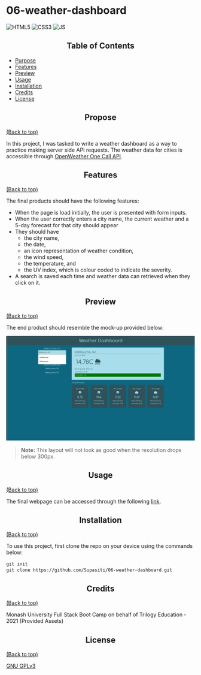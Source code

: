 # 06-weather-dashboard

![HTML5](https://img.shields.io/badge/html5-%23E34F26.svg?style=for-the-badge&logo=html5&logoColor=white) 
![CSS3](https://img.shields.io/badge/css3-%231572B6.svg?style=for-the-badge&logo=css3&logoColor=white)
![JS](https://img.shields.io/badge/JavaScript-F7DF1E?style=for-the-badge&logo=javascript&logoColor=black)


<h2 style="text-align:center" id="table-of-content"> Table of Contents </h2>

- [Purpose](#purpose)
- [Features](#features)
- [Preview](#preview)
- [Usage](#usage)
- [Installation](#installation)
- [Credits](#credits)
- [License](#license)


## <h2 style="text-align:center" id="purpose">Propose</h2>
[(Back to top)](#table-of-content)

In this project, I was tasked to write a weather dashboard as a way to practice making server side API requests. The weather data for cities is accessible through [OpenWeather One Call API](https://openweathermap.org/api/one-call-api). 


## <h2 style="text-align:center" id="features">Features</h2>
[(Back to top)](#table-of-content)

The final products should have the following features:
- When the page is load initially, the user is presented with form inputs. 
- When the user correctly enters a city name, the current weather and a 5-day forecast for that city should appear
- They should have 
  - the city name, 
  - the date, 
  - an icon representation of weather condition,
  - the wind speed,
  - the temperature, and
  - the UV index, which is colour coded to indicate the severity.
- A search is saved each time and weather data can retrieved when they click on it. 

## <h2 style="text-align:center" id="preview">Preview</h2>
[(Back to top)](#table-of-content)

The end product should resemble the mock-up provided below:

![weather dashboard demo](./assets/demo/screenshot.png)

> **Note:** This layout will not look as good when the resolution drops below 300px.


## <h2 style="text-align:center" id="usage">Usage</h2> 
[(Back to top)](#table-of-content)

The final webpage can be accessed through the following [link](https://supasiti.github.io/06-weather-dashboard/).

## <h2 style="text-align:center" id="installation">Installation</h2> 
[(Back to top)](#table-of-content)

To use this project, first clone the repo on your device using the commands below:

    git init
    git clone https://github.com/Supasiti/06-weather-dashboard.git


## <h2 style="text-align:center" id="credits"> Credits</h2>
[(Back to top)](#table-of-content)

Monash University Full Stack Boot Camp on behalf of Trilogy Education - 2021 (Provided Assets)

## <h2 style="text-align:center">License</h2>
[(Back to top)](#table-of-content)

[GNU GPLv3](https://choosealicense.com/licenses/gpl-3.0/)
